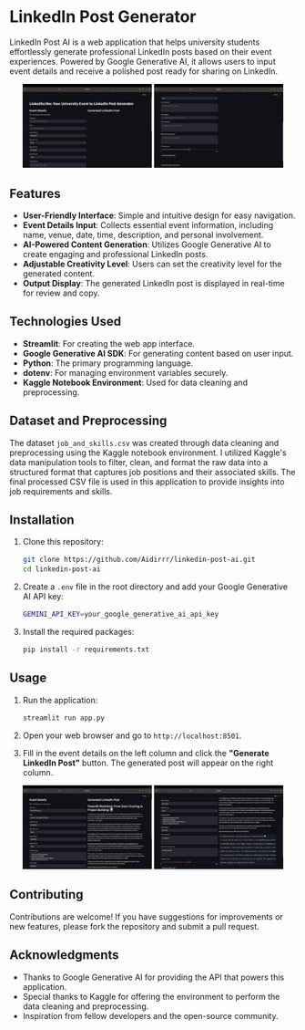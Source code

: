 # LinkedIn Post Generator

LinkedIn Post AI is a web application that helps university students effortlessly generate professional LinkedIn posts based on their event experiences. Powered by Google Generative AI, it allows users to input event details and receive a polished post ready for sharing on LinkedIn.

<p align="center">
  <img src="images/main1.png" alt="Main Page" width="45%">
  <img src="images/main1.2.png" alt="Main Page" width="45%">
</p>

## Features

- **User-Friendly Interface**: Simple and intuitive design for easy navigation.
- **Event Details Input**: Collects essential event information, including name, venue, date, time, description, and personal involvement.
- **AI-Powered Content Generation**: Utilizes Google Generative AI to create engaging and professional LinkedIn posts.
- **Adjustable Creativity Level**: Users can set the creativity level for the generated content.
- **Output Display**: The generated LinkedIn post is displayed in real-time for review and copy.

## Technologies Used

- **Streamlit**: For creating the web app interface.
- **Google Generative AI SDK**: For generating content based on user input.
- **Python**: The primary programming language.
- **dotenv**: For managing environment variables securely.
- **Kaggle Notebook Environment**: Used for data cleaning and preprocessing.

## Dataset and Preprocessing

The dataset `job_and_skills.csv` was created through data cleaning and preprocessing using the Kaggle notebook environment. I utilized Kaggle's data manipulation tools to filter, clean, and format the raw data into a structured format that captures job positions and their associated skills. The final processed CSV file is used in this application to provide insights into job requirements and skills.

## Installation

1. Clone this repository:
   
    ```bash
    git clone https://github.com/Aidirrr/linkedin-post-ai.git
    cd linkedin-post-ai
    ```
    
2. Create a `.env` file in the root directory and add your Google Generative AI API key:

    ```bash
    GEMINI_API_KEY=your_google_generative_ai_api_key
    ```
    
3. Install the required packages:

    ```bash
    pip install -r requirements.txt
    ```

## Usage

1. Run the application:

    ```bash
    streamlit run app.py
    ```
    
2. Open your web browser and go to `http://localhost:8501`.
3. Fill in the event details on the left column and click the **"Generate LinkedIn Post"** button. The generated post will appear on the right column.

<p align="center">
  <img src="images/example1.png" alt="Main Page" width="45%">
  <img src="images/example1.2.png" alt="Main Page" width="45%">
</p>

## Contributing

Contributions are welcome! If you have suggestions for improvements or new features, please fork the repository and submit a pull request.

## Acknowledgments

- Thanks to Google Generative AI for providing the API that powers this application.
- Special thanks to Kaggle for offering the environment to perform the data cleaning and preprocessing.
- Inspiration from fellow developers and the open-source community.
